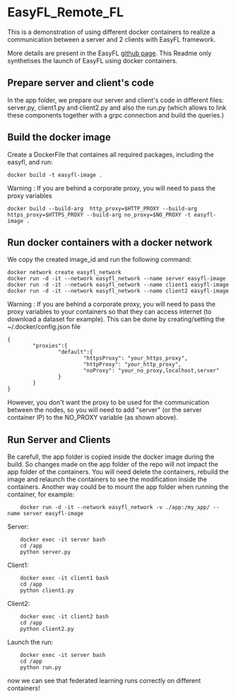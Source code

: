 # EasyFL_Remote_FL
This is a demonstration of using different docker containers to realize a communication between a server and 2 clients with EasyFL framework.

More details are present in the EasyFL [github page](https://github.com/EasyFL-AI/EasyFL/blob/master/docs/en/tutorials/remote_training.md). This Readme only synthetises the launch of EasyFL using docker containers.

## Prepare server and client's code

In the app folder, we prepare our server and client's code in different files: server.py, client1.py and client2.py and also the run.py (which allows to link these components together with a grpc connection and build the queries.)

## Build the docker image
Create a DockerFile that containes all required packages, including the easyfl, and run:

    docker build -t easyfl-image .

Warning : If you are behind a corporate proxy, you will need to pass the proxy variables


    docker build --build-arg  http_proxy=$HTTP_PROXY --build-arg  https_proxy=$HTTPS_PROXY --build-arg no_proxy=$NO_PROXY -t easyfl-image .

## Run docker containers with a docker network
We copy the created image_id and run the following command:

    docker network create easyfl_network
    docker run -d -it --network easyfl_network --name server easyfl-image
    docker run -d -it --network easyfl_network --name client1 easyfl-image
    docker run -d -it --network easyfl_network --name client2 easyfl-image


Warning : If you are behind a corporate proxy, you will need to pass the proxy variables 
to your containers so that they can access internet (to download a dataset for example).
This can be done by creating/setting the ~/.docker/config.json file

```
{
        "proxies":{
                "default":{
                        "httpsProxy": "your_https_proxy",
                        "httpProxy": "your_http_proxy",
                        "noProxy": "your_no_proxy,localhost,server"
                }
        }
}
```

However, you don't want the proxy to be used for the communication between the nodes,
so you will need to add "server" (or the server container IP) to the NO_PROXY variable (as shown above).


## Run Server and Clients

Be carefull, the app folder is copied inside the docker image during the build.
So changes made on the app folder of the repo will not impact the app folder of the containers. You will need delete the containers, rebuild the image and relaunch the containers to see the modification inside the containers.
Another way could be to mount the app folder when running the container, for example:

        docker run -d -it --network easyfl_network -v ./app:/my_app/ --name server easyfl-image

Server: 

```
    docker exec -it server bash
    cd /app
    python server.py
```

Client1:

```
    docker exec -it client1 bash
    cd /app
    python client1.py
```
    
Client2:

```
    docker exec -it client2 bash
    cd /app
    python client2.py
```


Launch the run: 

```
    docker exec -it server bash
    cd /app
    python run.py
```

now we can see that federated learning runs correctly on different containers!

